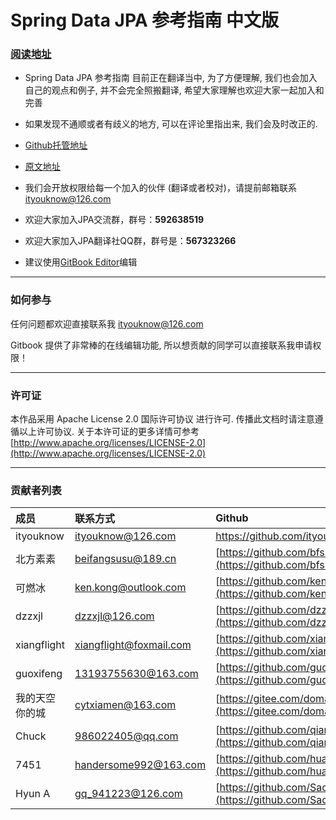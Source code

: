 # Spring Data JPA 参考指南 中文版

### [阅读地址](https://www.gitbook.com/book/ityouknow/spring-data-jpa-reference-documentation/details)

* Spring Data JPA 参考指南 目前正在翻译当中, 为了方便理解, 我们也会加入自己的观点和例子, 并不会完全照搬翻译, 希望大家理解也欢迎大家一起加入和完善

* 如果发现不通顺或者有歧义的地方, 可以在评论里指出来, 我们会及时改正的.

* [Github托管地址](https://github.com/ityouknow/spring-data-jpa-reference-documentation)

* [原文地址](http://docs.spring.io/spring-data/jpa/docs/current/reference/html/)

* 我们会开放权限给每一个加入的伙伴 \(翻译或者校对\)，请提前邮箱联系 ityouknow@126.com

* 欢迎大家加入JPA交流群，群号：**592638519**

* 欢迎大家加入JPA翻译社QQ群，群号是：**567323266**

* 建议使用[GitBook Editor](https://www.gitbook.com/editor)编辑

---

### 如何参与

任何问题都欢迎直接联系我 ityouknow@126.com

Gitbook 提供了非常棒的在线编辑功能, 所以想贡献的同学可以直接联系我申请权限！

---

### 许可证

本作品采用 Apache License 2.0 国际许可协议 进行许可. 传播此文档时请注意遵循以上许可协议. 关于本许可证的更多详情可参考 [http://www.apache.org/licenses/LICENSE-2.0](http://www.apache.org/licenses/LICENSE-2.0)

---

### 贡献者列表

| 成员 | 联系方式 | Github |
| :--- | :--- | :--- |
| ityouknow | ityouknow@126.com | [https://github.com/ityouknow ](https://github.com/ityouknow) |
| 北方素素 | beifangsusu@189.cn | [https://github.com/bfss](https://github.com/bfss) |
| 可燃冰 | ken.kong@outlook.com | [https://github.com/ken-kong](https://github.com/ken-kong)|
| dzzxjl | dzzxjl@126.com | [https://github.com/dzzxjl](https://github.com/dzzxjl) |
| xiangflight | xiangflight@foxmail.com | [https://github.com/xiangflight](https://github.com/xiangflight) 
| guoxifeng | 13193755630@163.com | [https://github.com/guoxifeng](https://github.com/guoxifeng) |
| 我的天空你的城 | cytxiamen@163.com | [https://gitee.com/domainchen](https://gitee.com/domainchen)  |
| Chuck | 986022405@qq.com | [https://github.com/qiankaiyu](https://github.com/qiankaiyu)  |
| 7451 | handersome992@163.com | [https://github.com/huangliang992](https://github.com/huangliang992)  |
| Hyun A | gq_941223@126.com | [https://github.com/Sacokzk](https://github.com/Sacokzk)  |
